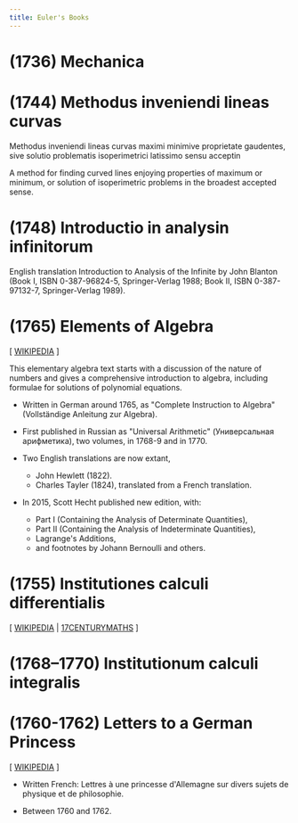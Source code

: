 ```yaml
---
title: Euler's Books
---
```


# (1736) Mechanica

# (1744) Methodus inveniendi lineas curvas

Methodus inveniendi lineas curvas maximi minimive proprietate gaudentes,
sive solutio problematis isoperimetrici latissimo sensu acceptin

A method for finding curved lines enjoying properties of maximum or minimum,
or solution of isoperimetric problems in the broadest accepted sense.

# (1748) Introductio in analysin infinitorum

English translation Introduction to Analysis of the Infinite by John Blanton
(Book I, ISBN 0-387-96824-5, Springer-Verlag 1988; Book II, ISBN 0-387-97132-7, Springer-Verlag 1989).

# (1765) Elements of Algebra

[ [WIKIPEDIA](https://en.wikipedia.org/wiki/Elements_of_Algebra) ]

This elementary algebra text starts with a discussion of the nature of numbers
and gives a comprehensive introduction to algebra,
including formulae for solutions of polynomial equations.

- Written in German around 1765,
  as "Complete Instruction to Algebra" (Vollständige Anleitung zur Algebra).

- First published in Russian
  as "Universal Arithmetic" (Универсальная арифметика),
  two volumes, in 1768-9 and in 1770.

- Two English translations are now extant,

  - John Hewlett (1822).
  - Charles Tayler (1824), translated from a French translation.

- In 2015, Scott Hecht published new edition, with:
  - Part I (Containing the Analysis of Determinate Quantities),
  - Part II (Containing the Analysis of Indeterminate Quantities),
  - Lagrange's Additions,
  - and footnotes by Johann Bernoulli and others.

# (1755) Institutiones calculi differentialis

[ [WIKIPEDIA](https://en.wikipedia.org/wiki/Institutiones_calculi_differentialis)
| [17CENTURYMATHS](https://www.17centurymaths.com/contents/differentialcalculus.htm) ]

# (1768–1770) Institutionum calculi integralis

# (1760-1762) Letters to a German Princess

[ [WIKIPEDIA](https://en.wikipedia.org/wiki/Letters_to_a_German_Princess) ]

- Written French: Lettres à une princesse d'Allemagne sur divers sujets de physique et de philosophie.

- Between 1760 and 1762.
